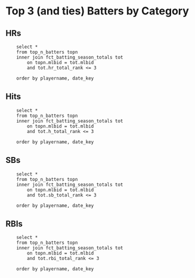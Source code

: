 # Top 3 (and ties) Batters by Category

## HRs 

```top3hr
    select *
    from top_n_batters topn
    inner join fct_batting_season_totals tot
        on topn.mlbid = tot.mlbid
        and tot.hr_total_rank <= 3

    order by playername, date_key
```

<LineChart 
    data={top3hr} 
    x=date_key 
    y=cumulative_hr
    series=playername 
    lineWidth=4
/>

## Hits 

```top3h
    select *
    from top_n_batters topn
    inner join fct_batting_season_totals tot
        on topn.mlbid = tot.mlbid
        and tot.h_total_rank <= 3

    order by playername, date_key
```

<LineChart 
    data={top3h} 
    x=date_key 
    y=cumulative_h
    series=playername 
    lineWidth=4
/>

## SBs 

```top3sb
    select *
    from top_n_batters topn
    inner join fct_batting_season_totals tot
        on topn.mlbid = tot.mlbid
        and tot.sb_total_rank <= 3

    order by playername, date_key
```

<LineChart 
    data={top3sb} 
    x=date_key 
    y=cumulative_sb
    series=playername 
    lineWidth=4
/>


## RBIs 

```top3rbi
    select *
    from top_n_batters topn
    inner join fct_batting_season_totals tot
        on topn.mlbid = tot.mlbid
        and tot.rbi_total_rank <= 3

    order by playername, date_key
```

<LineChart 
    data={top3rbi} 
    x=date_key 
    y=cumulative_rbi
    series=playername 
    lineWidth=4
/>